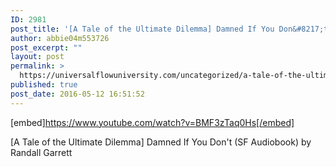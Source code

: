 ```yaml
---
ID: 2981
post_title: '[A Tale of the Ultimate Dilemma] Damned If You Don&#8217;t (SF Audiobook)'
author: abbie04m553726
post_excerpt: ""
layout: post
permalink: >
  https://universalflowuniversity.com/uncategorized/a-tale-of-the-ultimate-dilemma-damned-if-you-dont-sf-audiobook/
published: true
post_date: 2016-05-12 16:51:52
---
```

[embed]https://www.youtube.com/watch?v=BMF3zTaq0Hs[/embed]<br>
<p>[A Tale of the Ultimate Dilemma] Damned If You Don't (SF Audiobook) by Randall Garrett</p>